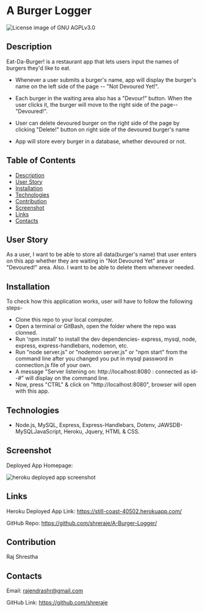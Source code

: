 # A Burger Logger

<img src="https://img.shields.io/badge/License-GNU AGPLv3.0-blue.svg" alt="License image of GNU AGPLv3.0" />
  
## Description

Eat-Da-Burger! is a restaurant app that lets users input the names of burgers they'd like to eat.

* Whenever a user submits a burger's name, app will display the burger's name on the left side of the page -- "Not Devoured Yet!".

* Each burger in the waiting area also has a "Devour!" button. When the user clicks it, the burger will move to the right side of the page-- "Devoured!".

* User can delete devoured burger on the right side of the page by clicking "Delete!" button on right side of the devoured burger's name

* App will store every burger in a database, whether devoured or not.

## Table of Contents
* [Description](#description)
* [User Story](#userstory)
* [Installation](#installation)
* [Technologies](#technologies)
* [Contribution](#contribution)
* [Screenshot](#screenshot)
* [Links](#links)
* [Contacts](#contacts)

## User Story
As a user, I want to be able to store all data(burger's name) that user enters on this app whether they are waiting in "Not Devoured Yet" area or "Devoured!" area. Also. I want to be able to delete them whenever needed.

## Installation
To check how this application works, user will have to follow the following steps-
- Clone this repo to your local computer.
- Open a terminal or GitBash, open the folder where the repo was clonned.
- Run 'npm install' to install the dev dependencies- express, mysql, node, express, express-handlebars, nodemon, etc.
- Run "node server.js" or "nodemon server.js" or "npm start" from the command line after you changed you put in mysql password in connection.js file of your own.
- A message "Server listening on: http://localhost:8080 : connected as id--#" will display on the command line.
- Now, press "CTRL" & click on "http://localhost:8080", browser will open with this app.

## Technologies
- Node.js, MySQL, Express, Express-Handlebars, Dotenv, JAWSDB-MySQLJavaScript, Heroku, Jquery, HTML & CSS.

## Screenshot
Deployed App Homepage:

![heroku deployed app screenshot](https://user-images.githubusercontent.com/61192734/98434512-36f99e80-2085-11eb-835f-3d776ddda1a3.png)

## Links

Heroku Deployed App Link: https://still-coast-40502.herokuapp.com/

GitHub Repo: https://github.com/shreraje/A-Burger-Logger/

## Contribution
Raj Shrestha

## Contacts

Email:
rajendrashr@gmail.com

GitHub Link:
https://github.com/shreraje
